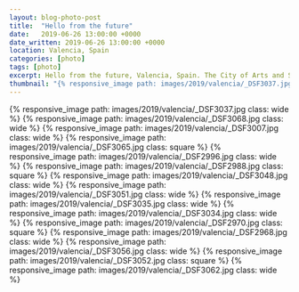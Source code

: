 ```yaml
---
layout: blog-photo-post
title:  "Hello from the future"
date:   2019-06-26 13:00:00 +0000
date_written: 2019-06-26 13:00:00 +0000
location: Valencia, Spain
categories: [photo]
tags: [photo]
excerpt: Hello from the future, Valencia, Spain. The City of Arts and Sciences, built at the end of what was once the river Turia.
thumbnail: "{% responsive_image path: images/2019/valencia/_DSF3037.jpg class: wide %}"
---
```

{% responsive_image path: images/2019/valencia/_DSF3037.jpg class: wide %}
{% responsive_image path: images/2019/valencia/_DSF3068.jpg class: wide %}
{% responsive_image path: images/2019/valencia/_DSF3007.jpg class: wide %}
{% responsive_image path: images/2019/valencia/_DSF3065.jpg class: square %}
{% responsive_image path: images/2019/valencia/_DSF2996.jpg class: wide %}
{% responsive_image path: images/2019/valencia/_DSF2988.jpg class: square %}
{% responsive_image path: images/2019/valencia/_DSF3048.jpg class: wide %}
{% responsive_image path: images/2019/valencia/_DSF3051.jpg class: wide %}
{% responsive_image path: images/2019/valencia/_DSF3035.jpg class: wide %}
{% responsive_image path: images/2019/valencia/_DSF3034.jpg class: wide %}
{% responsive_image path: images/2019/valencia/_DSF2970.jpg class: square %}
{% responsive_image path: images/2019/valencia/_DSF2968.jpg class: wide %}
{% responsive_image path: images/2019/valencia/_DSF3056.jpg class: wide %}
{% responsive_image path: images/2019/valencia/_DSF3052.jpg class: square %}
{% responsive_image path: images/2019/valencia/_DSF3062.jpg class: wide %}
